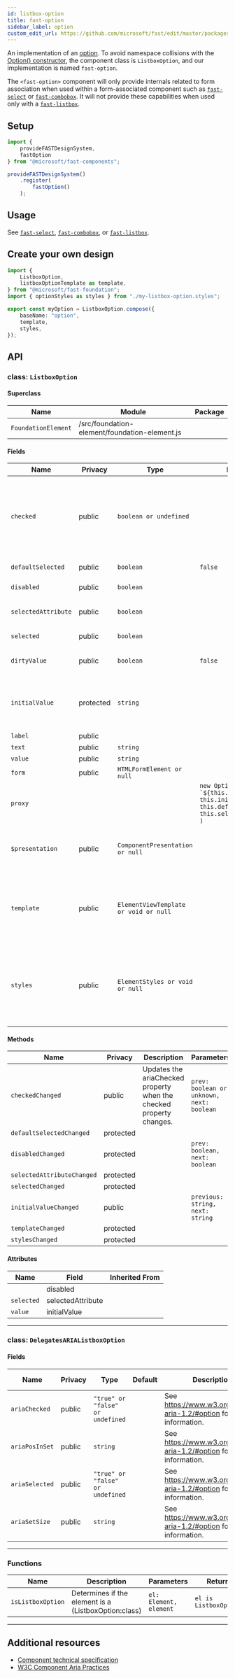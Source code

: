 ```yaml
---
id: listbox-option
title: fast-option
sidebar_label: option
custom_edit_url: https://github.com/microsoft/fast/edit/master/packages/web-components/fast-foundation/src/listbox-option/README.md
---
```


An implementation of an [option](https://w3c.github.io/aria/#option). To avoid namespace collisions with the [Option() constructor](https://developer.mozilla.org/en-US/docs/Web/API/HTMLOptionElement/Option), the component class is `ListboxOption`, and our implementation is named `fast-option`.

The `<fast-option>` component will only provide internals related to form association when used within a form-associated component such as [`fast-select`](/docs/components/select) or [`fast-combobox`](/docs/components/combobox). It will not provide these capabilities when used only with a [`fast-listbox`](/docs/components/listbox).

## Setup

```ts
import {
    provideFASTDesignSystem,
    fastOption
} from "@microsoft/fast-components";

provideFASTDesignSystem()
    .register(
        fastOption()
    );
```

## Usage

See [`fast-select`](/docs/components/select), [`fast-combobox`](/docs/components/combobox), or [`fast-listbox`](/docs/components/listbox).

## Create your own design

```ts
import {
    ListboxOption,
    listboxOptionTemplate as template,
} from "@microsoft/fast-foundation";
import { optionStyles as styles } from "./my-listbox-option.styles";

export const myOption = ListboxOption.compose({
    baseName: "option",
    template,
    styles,
});
```

## API



### class: `ListboxOption`

#### Superclass

| Name                | Module                                        | Package |
| ------------------- | --------------------------------------------- | ------- |
| `FoundationElement` | /src/foundation-element/foundation-element.js |         |

#### Fields

| Name                | Privacy   | Type                                  | Default                                                                                                                                                 | Description                                                                                                                                                                          | Inherited From    |
| ------------------- | --------- | ------------------------------------- | ------------------------------------------------------------------------------------------------------------------------------------------------------- | ------------------------------------------------------------------------------------------------------------------------------------------------------------------------------------ | ----------------- |
| `checked`           | public    | `boolean or undefined`                |                                                                                                                                                         | The checked state is used when the parent listbox is in multiple selection mode. To avoid accessibility conflicts, the checked state should not be present in single selection mode. |                   |
| `defaultSelected`   | public    | `boolean`                             | `false`                                                                                                                                                 | The defaultSelected state of the option.                                                                                                                                             |                   |
| `disabled`          | public    | `boolean`                             |                                                                                                                                                         | The disabled state of the option.                                                                                                                                                    |                   |
| `selectedAttribute` | public    | `boolean`                             |                                                                                                                                                         | The selected attribute value. This sets the initial selected value.                                                                                                                  |                   |
| `selected`          | public    | `boolean`                             |                                                                                                                                                         | The checked state of the control.                                                                                                                                                    |                   |
| `dirtyValue`        | public    | `boolean`                             | `false`                                                                                                                                                 | Track whether the value has been changed from the initial value                                                                                                                      |                   |
| `initialValue`      | protected | `string`                              |                                                                                                                                                         | The initial value of the option. This value sets the \`value\` property only when the \`value\` property has not been explicitly set.                                                |                   |
| `label`             | public    |                                       |                                                                                                                                                         |                                                                                                                                                                                      |                   |
| `text`              | public    | `string`                              |                                                                                                                                                         |                                                                                                                                                                                      |                   |
| `value`             | public    | `string`                              |                                                                                                                                                         |                                                                                                                                                                                      |                   |
| `form`              | public    | `HTMLFormElement or null`             |                                                                                                                                                         |                                                                                                                                                                                      |                   |
| `proxy`             |           |                                       | ``new Option(             `${this.textContent}`,             this.initialValue,             this.defaultSelected,             this.selected         )`` |                                                                                                                                                                                      |                   |
| `$presentation`     | public    | `ComponentPresentation or null`       |                                                                                                                                                         | A property which resolves the ComponentPresentation instance for the current component.                                                                                              | FoundationElement |
| `template`          | public    | `ElementViewTemplate or void or null` |                                                                                                                                                         | Sets the template of the element instance. When undefined, the element will attempt to resolve the template from the associated presentation or custom element definition.           | FoundationElement |
| `styles`            | public    | `ElementStyles or void or null`       |                                                                                                                                                         | Sets the default styles for the element instance. When undefined, the element will attempt to resolve default styles from the associated presentation or custom element definition.  | FoundationElement |

#### Methods

| Name                       | Privacy   | Description                                                         | Parameters                                | Return | Inherited From    |
| -------------------------- | --------- | ------------------------------------------------------------------- | ----------------------------------------- | ------ | ----------------- |
| `checkedChanged`           | public    | Updates the ariaChecked property when the checked property changes. | `prev: boolean or unknown, next: boolean` | `void` |                   |
| `defaultSelectedChanged`   | protected |                                                                     |                                           | `void` |                   |
| `disabledChanged`          | protected |                                                                     | `prev: boolean, next: boolean`            | `void` |                   |
| `selectedAttributeChanged` | protected |                                                                     |                                           | `void` |                   |
| `selectedChanged`          | protected |                                                                     |                                           | `void` |                   |
| `initialValueChanged`      | public    |                                                                     | `previous: string, next: string`          | `void` |                   |
| `templateChanged`          | protected |                                                                     |                                           | `void` | FoundationElement |
| `stylesChanged`            | protected |                                                                     |                                           | `void` | FoundationElement |

#### Attributes

| Name       | Field             | Inherited From |
| ---------- | ----------------- | -------------- |
|            | disabled          |                |
| `selected` | selectedAttribute |                |
| `value`    | initialValue      |                |

<hr/>

### class: `DelegatesARIAListboxOption`

#### Fields

| Name           | Privacy | Type                             | Default | Description                                                            | Inherited From |
| -------------- | ------- | -------------------------------- | ------- | ---------------------------------------------------------------------- | -------------- |
| `ariaChecked`  | public  | `"true" or "false" or undefined` |         | See https://www.w3.org/TR/wai-aria-1.2/#option for more information. |                |
| `ariaPosInSet` | public  | `string`                         |         | See https://www.w3.org/TR/wai-aria-1.2/#option for more information. |                |
| `ariaSelected` | public  | `"true" or "false" or undefined` |         | See https://www.w3.org/TR/wai-aria-1.2/#option for more information. |                |
| `ariaSetSize`  | public  | `string`                         |         | See https://www.w3.org/TR/wai-aria-1.2/#option for more information. |                |

<hr/>

### Functions

| Name              | Description                                          | Parameters             | Return                |
| ----------------- | ---------------------------------------------------- | ---------------------- | --------------------- |
| `isListboxOption` | Determines if the element is a (ListboxOption:class) | `el: Element, element` | `el is ListboxOption` |

<hr/>


## Additional resources

* [Component technical specification](https://github.com/microsoft/fast/blob/master/packages/web-components/fast-foundation/src/listbox-option/listbox-option.spec.md)
* [W3C Component Aria Practices](https://w3c.github.io/aria/#option)